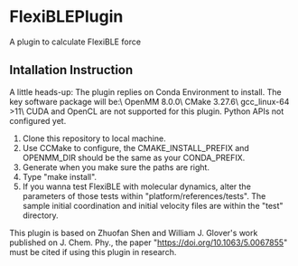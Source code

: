# FlexiBLEPlugin
A plugin to calculate FlexiBLE force

## Intallation Instruction
A little heads-up:
The plugin replies on Conda Environment to install. 
The key software package will be:\\
  OpenMM        8.0.0\\
  CMake         3.27.6\\
  gcc_linux-64 >11\\
CUDA and OpenCL are not supported for this plugin. 
Python APIs not configured yet. 

1. Clone this repository to local machine. 
2. Use CCMake to configure, the CMAKE_INSTALL_PREFIX and OPENMM_DIR should be the same as your CONDA_PREFIX.
3. Generate when you make sure the paths are right.
4. Type "make install". 
5. If you wanna test FlexiBLE with molecular dynamics, alter the parameters of those tests within "platform/references/tests". The sample initial coordination and initial velocity files are within the "test" directory. 

This plugin is based on Zhuofan Shen and William J. Glover's work published on J. Chem. Phy., the paper "https://doi.org/10.1063/5.0067855" must be cited if using this plugin in research. 



